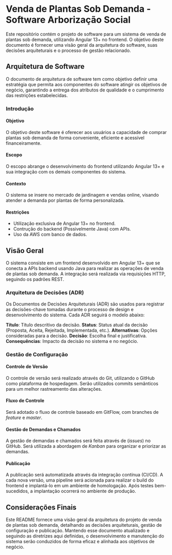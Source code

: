 # Venda de Plantas Sob Demanda - Software Arborização Social

Este repositório contém o projeto de software para um sistema de venda de plantas sob demanda, utilizando Angular 13+ no frontend. O objetivo deste documento é fornecer uma visão geral da arquitetura do software, suas decisões arquiteturais e o processo de gestão relacionado.

## Arquitetura de Software

O documento de arquitetura de software tem como objetivo definir uma estratégia que permita aos componentes do software atingir os objetivos de negócio, garantindo a entrega dos atributos de qualidade e o cumprimento das restrições estabelecidas.

### Introdução

#### Objetivo
O objetivo deste software é oferecer aos usuários a capacidade de comprar plantas sob demanda de forma conveniente, eficiente e acessível financeiramente.

#### Escopo
O escopo abrange o desenvolvimento do frontend utilizando Angular 13+ e sua integração com os demais componentes do sistema.

#### Contexto
O sistema se insere no mercado de jardinagem e vendas online, visando atender a demanda por plantas de forma personalizada.

#### Restrições
- Utilização exclusiva de Angular 13+ no frontend.
- Contrução do backend (Possivelmente Java) com APIs.
- Uso da AWS com banco de dados.

## Visão Geral

O sistema consiste em um frontend desenvolvido em Angular 13+ que se conecta a APIs backend usando Java para realizar as operações de venda de plantas sob demanda. A integração será realizada via requisições HTTP, seguindo os padrões REST.

### Arquitetura de Decisões (ADR)

Os Documentos de Decisões Arquiteturais (ADR) são usados para registrar as decisões-chave tomadas durante o processo de design e desenvolvimento do sistema. Cada ADR seguirá o modelo abaixo:

**Título**: Título descritivo da decisão.
**Status**: Status atual da decisão (Proposta, Aceita, Rejeitada, Implementada, etc.).
**Alternativas**: Opções consideradas para a decisão.
**Decisão**: Escolha final e justificativa.
**Consequências**: Impacto da decisão no sistema e no negócio.

### Gestão de Configuração

#### Controle de Versão
O controle de versão será realizado através do Git, utilizando o GitHub como plataforma de hospedagem. Serão utilizados commits semânticos para um melhor rastreamento das alterações.

#### Fluxo de Controle
Será adotado o fluxo de controle baseado em GitFlow, com branches de *feature* e *master*.

#### Gestão de Demandas e Chamados
A gestão de demandas e chamados será feita através de (*issues*) no GitHub. Será utilizada a abordagem de *Kanban* para organizar e priorizar as demandas.

#### Publicação
A publicação será automatizada através da integração contínua (CI/CD). A cada nova versão, uma pipeline será acionada para realizar o build do frontend e implantá-lo em um ambiente de homologação. Após testes bem-sucedidos, a implantação ocorrerá no ambiente de produção.

## Considerações Finais

Este README fornece uma visão geral da arquitetura do projeto de venda de plantas sob demanda, detalhando as decisões arquiteturais, gestão de configuração e publicação. Mantendo esse documento atualizado e seguindo as diretrizes aqui definidas, o desenvolvimento e manutenção do sistema serão conduzidos de forma eficaz e alinhada aos objetivos de negócio.

